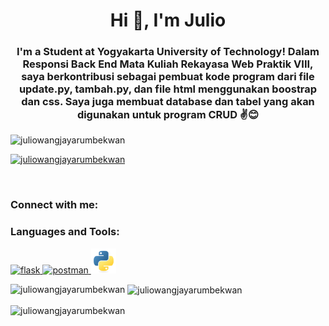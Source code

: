 <h1 align="center">Hi 👋, I'm Julio</h1>
<h3 align="center">I'm a Student at Yogyakarta University of Technology! Dalam Responsi Back End Mata Kuliah Rekayasa Web Praktik VIII, saya berkontribusi sebagai pembuat kode program dari file update.py, tambah.py, dan file html menggunakan boostrap dan css. Saya juga membuat database dan tabel yang akan digunakan untuk program CRUD ✌😊</h3>

<p align="left"> <img src="https://komarev.com/ghpvc/?username=juliowangjayarumbekwan&label=Profile%20views&color=0e75b6&style=flat" alt="juliowangjayarumbekwan" /> </p>

<p align="left"> <a href="https://github.com/ryo-ma/github-profile-trophy"><img src="https://github-profile-trophy.vercel.app/?username=juliowangjayarumbekwan" alt="juliowangjayarumbekwan" /></a> </p>

<p align="left"> <a href="https://twitter.com/" target="blank"><img src="https://img.shields.io/twitter/follow/?logo=twitter&style=for-the-badge" alt="" /></a> </p>

<h3 align="left">Connect with me:</h3>
<p align="left">
</p>

<h3 align="left">Languages and Tools:</h3>
<p align="left"> <a href="https://flask.palletsprojects.com/" target="_blank" rel="noreferrer"> <img src="https://www.vectorlogo.zone/logos/pocoo_flask/pocoo_flask-icon.svg" alt="flask" width="40" height="40"/> </a> <a href="https://postman.com" target="_blank" rel="noreferrer"> <img src="https://www.vectorlogo.zone/logos/getpostman/getpostman-icon.svg" alt="postman" width="40" height="40"/> </a> <a href="https://www.python.org" target="_blank" rel="noreferrer"> <img src="https://raw.githubusercontent.com/devicons/devicon/master/icons/python/python-original.svg" alt="python" width="40" height="40"/> </a> </p>

<p><img align="left" src="https://github-readme-stats.vercel.app/api/top-langs?username=juliowangjayarumbekwan&show_icons=true&locale=en&layout=compact" alt="juliowangjayarumbekwan" /></p>

<p>&nbsp;<img align="center" src="https://github-readme-stats.vercel.app/api?username=juliowangjayarumbekwan&show_icons=true&locale=en" alt="juliowangjayarumbekwan" /></p>

<p><img align="center" src="https://github-readme-streak-stats.herokuapp.com/?user=juliowangjayarumbekwan&" alt="juliowangjayarumbekwan" /></p>

